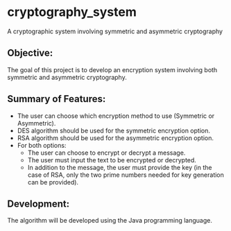 # cryptography_system
 A cryptographic system involving symmetric and asymmetric cryptography


## Objective:
The goal of this project is to develop an encryption system involving both symmetric and asymmetric cryptography.

## Summary of Features:
* The user can choose which encryption method to use (Symmetric or Asymmetric).
* DES algorithm should be used for the symmetric encryption option.
* RSA algorithm should be used for the asymmetric encryption option.
* For both options:
  - The user can choose to encrypt or decrypt a message.
  - The user must input the text to be encrypted or decrypted.
  - In addition to the message, the user must provide the key (in the case of RSA, only the two prime numbers needed for key generation can be provided).

## Development:
The algorithm will be developed using the Java programming language.

